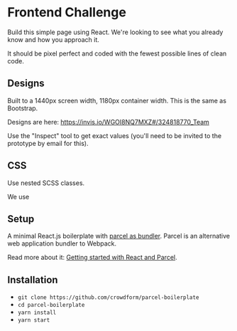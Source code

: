 # Frontend Challenge

Build this simple page using React. We're looking to see what you already know and how you approach it.

It should be pixel perfect and coded with the fewest possible lines of clean code.

## Designs

Built to a 1440px screen width, 1180px container width. This is the same as Bootstrap.

Designs are here:
https://invis.io/WGOI8NQ7MXZ#/324818770_Team

Use the "Inspect" tool to get exact values (you'll need to be invited to the prototype by email for this).

## CSS

Use nested SCSS classes.

We use 

## Setup

A minimal React.js boilerplate with [parcel as bundler](https://github.com/parcel-bundler/parcel). Parcel is an alternative web application bundler to Webpack.

Read more about it: [Getting started with React and Parcel](https://www.robinwieruch.de/parcel-react-setup/).

## Installation

-   `git clone https://github.com/crowdform/parcel-boilerplate`
-   `cd parcel-boilerplate`
-   `yarn install`
-   `yarn start`
